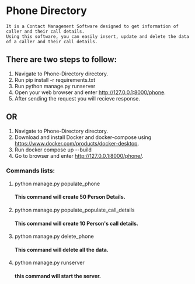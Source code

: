 # Phone Directory
    It is a Contact Management Software designed to get information of caller and their call details. 
    Using this software, you can easily insert, update and delete the data of a caller and their call details.

## There are two steps to follow:
1. Navigate to Phone-Directory directory.
2. Run pip install -r requirements.txt
3. Run python manage.py runserver
4. Open your web browser and enter http://127.0.0.1:8000/phone.
5. After sending the request you will recieve response.  

## OR

1. Navigate to Phone-Directory directory.
2. Download and install Docker and docker-compose using https://www.docker.com/products/docker-desktop.
3. Run docker compose up --build
4. Go to browser and enter http://127.0.0.1:8000/phone/.

### Commands lists:
1. python manage.py populate_phone
    #### This command will create 50 Person Details.   
2. python manage.py populate_populate_call_details
    #### This command will create 10 Person's call details.
4. python manage.py delete_phone
    #### This command will delete all the data.
5. python manage.py runserver
    #### this command will start the server.
  
